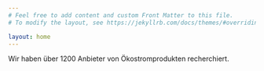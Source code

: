 ```yaml
---
# Feel free to add content and custom Front Matter to this file.
# To modify the layout, see https://jekyllrb.com/docs/themes/#overriding-theme-defaults

layout: home
---
```


Wir haben über 1200 Anbieter von Ökostromprodukten recherchiert.
